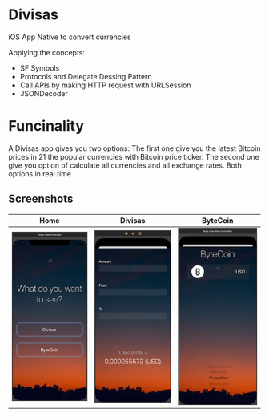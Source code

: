 # Divisas
iOS App Native to convert currencies

Applying the concepts:

* SF Symbols
* Protocols and Delegate Dessing Pattern
* Call APIs by making HTTP request with URLSession
* JSONDecoder

# Funcinality
A Divisas app gives you two options: The first one give you the latest Bitcoin prices in 21 the popular currencies with Bitcoin price ticker.
The second one give you option of calculate all currencies and all exchange rates.
Both options in real time


## Screenshots


|  Home      |  Divisas      |  ByteCoin      |
|------------|-------------|------------|
| ![Portrait](Documentation/portrait_home.png) |  ![Portrait](Documentation/portrait_divisas.png)  | ![Portrait](Documentation/portrait_bytecoin.png) |
